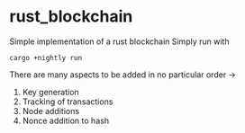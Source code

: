 # rust_blockchain

Simple implementation of a rust blockchain
Simply run with

```
cargo +nightly run
```

There are many aspects to be added in no particular order ->

1.  Key generation
2.  Tracking of transactions
3.  Node additions
4.  Nonce addition to hash
